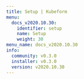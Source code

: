 ```yaml
---
title: Setup | Kubeform
menu:
  docs_v2020.10.30:
    identifier: setup
    name: Setup
    weight: 30
menu_name: docs_v2020.10.30
info:
  community: v0.3.0
  installer: v0.3.0
  version: v2020.10.30
---
```


